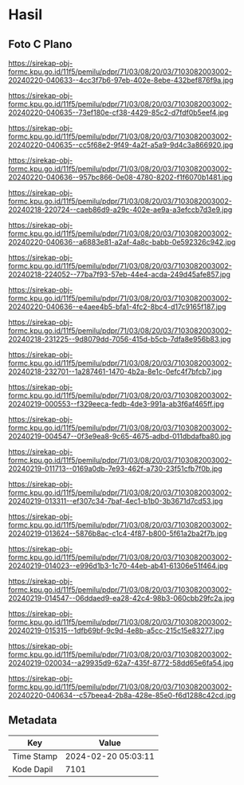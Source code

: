 # Hasil

## Foto C Plano

https://sirekap-obj-formc.kpu.go.id/11f5/pemilu/pdpr/71/03/08/20/03/7103082003002-20240220-040633--4cc3f7b6-97eb-402e-8ebe-432bef876f9a.jpg

https://sirekap-obj-formc.kpu.go.id/11f5/pemilu/pdpr/71/03/08/20/03/7103082003002-20240220-040635--73ef180e-cf38-4429-85c2-d7fdf0b5eef4.jpg

https://sirekap-obj-formc.kpu.go.id/11f5/pemilu/pdpr/71/03/08/20/03/7103082003002-20240220-040635--cc5f68e2-9f49-4a2f-a5a9-9d4c3a866920.jpg

https://sirekap-obj-formc.kpu.go.id/11f5/pemilu/pdpr/71/03/08/20/03/7103082003002-20240220-040636--957bc866-0e08-4780-8202-f1f6070b1481.jpg

https://sirekap-obj-formc.kpu.go.id/11f5/pemilu/pdpr/71/03/08/20/03/7103082003002-20240218-220724--caeb86d9-a29c-402e-ae9a-a3efccb7d3e9.jpg

https://sirekap-obj-formc.kpu.go.id/11f5/pemilu/pdpr/71/03/08/20/03/7103082003002-20240220-040636--a6883e81-a2af-4a8c-babb-0e592326c942.jpg

https://sirekap-obj-formc.kpu.go.id/11f5/pemilu/pdpr/71/03/08/20/03/7103082003002-20240218-224052--77ba7f93-57eb-44e4-acda-249d45afe857.jpg

https://sirekap-obj-formc.kpu.go.id/11f5/pemilu/pdpr/71/03/08/20/03/7103082003002-20240220-040636--e4aee4b5-bfa1-4fc2-8bc4-d17c9165f187.jpg

https://sirekap-obj-formc.kpu.go.id/11f5/pemilu/pdpr/71/03/08/20/03/7103082003002-20240218-231225--9d8079dd-7056-415d-b5cb-7dfa8e956b83.jpg

https://sirekap-obj-formc.kpu.go.id/11f5/pemilu/pdpr/71/03/08/20/03/7103082003002-20240218-232701--1a287461-1470-4b2a-8e1c-0efc4f7bfcb7.jpg

https://sirekap-obj-formc.kpu.go.id/11f5/pemilu/pdpr/71/03/08/20/03/7103082003002-20240219-000553--f329eeca-fedb-4de3-991a-ab3f6af465ff.jpg

https://sirekap-obj-formc.kpu.go.id/11f5/pemilu/pdpr/71/03/08/20/03/7103082003002-20240219-004547--0f3e9ea8-9c65-4675-adbd-011dbdafba80.jpg

https://sirekap-obj-formc.kpu.go.id/11f5/pemilu/pdpr/71/03/08/20/03/7103082003002-20240219-011713--0169a0db-7e93-462f-a730-23f51cfb7f0b.jpg

https://sirekap-obj-formc.kpu.go.id/11f5/pemilu/pdpr/71/03/08/20/03/7103082003002-20240219-013311--ef307c34-7baf-4ec1-b1b0-3b3671d7cd53.jpg

https://sirekap-obj-formc.kpu.go.id/11f5/pemilu/pdpr/71/03/08/20/03/7103082003002-20240219-013624--5876b8ac-c1c4-4f87-b800-5f61a2ba2f7b.jpg

https://sirekap-obj-formc.kpu.go.id/11f5/pemilu/pdpr/71/03/08/20/03/7103082003002-20240219-014023--e996d1b3-1c70-44eb-ab41-61306e51f464.jpg

https://sirekap-obj-formc.kpu.go.id/11f5/pemilu/pdpr/71/03/08/20/03/7103082003002-20240219-014547--06ddaed9-ea28-42c4-98b3-060cbb29fc2a.jpg

https://sirekap-obj-formc.kpu.go.id/11f5/pemilu/pdpr/71/03/08/20/03/7103082003002-20240219-015315--1dfb69bf-9c9d-4e8b-a5cc-215c15e83277.jpg

https://sirekap-obj-formc.kpu.go.id/11f5/pemilu/pdpr/71/03/08/20/03/7103082003002-20240219-020034--a29935d9-62a7-435f-8772-58dd65e6fa54.jpg

https://sirekap-obj-formc.kpu.go.id/11f5/pemilu/pdpr/71/03/08/20/03/7103082003002-20240220-040634--c57beea4-2b8a-428e-85e0-f6d1288c42cd.jpg


## Metadata

| Key        | Value               |
| ---------- | ------------------- |
| Time Stamp | 2024-02-20 05:03:11 |
| Kode Dapil | 7101                |



